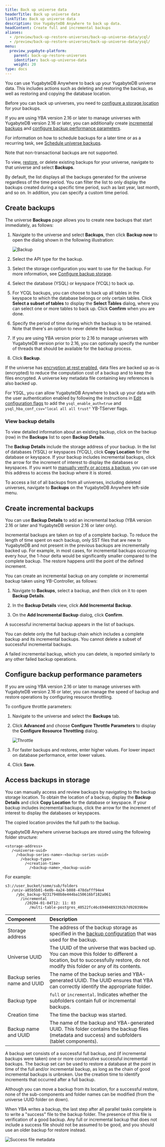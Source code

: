 ```yaml
---
title: Back up universe data
headerTitle: Back up universe data
linkTitle: Back up universe data
description: Use YugabyteDB Anywhere to back up data.
headContent: Create full and incremental backups
aliases:
  - /preview/back-up-restore-universes/back-up-universe-data/ycql/
  - /preview/back-up-restore-universes/back-up-universe-data/ysql/
menu:
  preview_yugabyte-platform:
    parent: back-up-restore-universes
    identifier: back-up-universe-data
    weight: 20
type: docs
---
```


You can use YugabyteDB Anywhere to back up your YugabyteDB universe data. This includes actions such as deleting and restoring the backup, as well as restoring and copying the database location.

Before you can back up universes, you need to [configure a storage location](../configure-backup-storage/) for your backups.

If you are using YBA version 2.16 or later to manage universes with YugabyteDB version 2.16 or later, you can additionally create [incremental backups](#create-incremental-backups) and [configure backup performance parameters](#configure-backup-performance-parameters).

For information on how to schedule backups for a later time or as a recurring task, see [Schedule universe backups](../schedule-data-backups/).

Note that non-transactional backups are not supported.

To view, [restore](../restore-universe-data/), or delete existing backups for your universe, navigate to that universe and select **Backups**.

By default, the list displays all the backups generated for the universe regardless of the time period. You can filter the list to only display the backups created during a specific time period, such as last year, last month, and so on. In addition, you can specify a custom time period.

## Create backups

The universe **Backups** page allows you to create new backups that start immediately, as follows:

1. Navigate to the universe and select **Backups**, then click **Backup now** to open the dialog shown in the following illustration:

    ![Backup](/images/yp/create-backup-new-3.png)

1. Select the API type for the backup.

1. Select the storage configuration you want to use for the backup. For more information, see [Configure backup storage](../configure-backup-storage/).

1. Select the database (YSQL) or keyspace (YCQL) to back up.

1. For YCQL backups, you can choose to back up all tables in the keyspace to which the database belongs or only certain tables. Click **Select a subset of tables** to display the **Select Tables** dialog, where you can select one or more tables to back up. Click **Confirm** when you are done.

1. Specify the period of time during which the backup is to be retained. Note that there's an option to never delete the backup.

1. If you are using YBA version prior to 2.16 to manage universes with YugabyteDB version prior to 2.16, you can optionally specify the number of threads that should be available for the backup process.

1. Click **Backup**.

If the universe has [encryption at rest enabled](../../security/enable-encryption-at-rest), data files are backed up as-is (encrypted) to reduce the computation cost of a backup and to keep the files encrypted. A universe key metadata file containing key references is also backed up.

For YSQL, you can allow YugabyteDB Anywhere to back up your data with the user authentication enabled by following the instructions in [Edit configuration flags](../../manage-deployments/edit-config-flags) to add the `ysql_enable_auth=true` and `ysql_hba_conf_csv="local all all trust"` YB-TServer flags.

### View backup details

To view detailed information about an existing backup, click on the backup (row) in the **Backups** list to open **Backup Details**.

The **Backup Details** include the storage address of your backup. In the list of databases (YSQL) or keyspaces (YCQL), click **Copy Location** for the database or keyspace. If your backup includes incremental backups, click the arrow for the increment of interest to display the databases or keyspaces.
If you want to [manually verify or access a backup](#access-backups-in-storage), you can use this address to access the backup where it is stored.

To access a list of all backups from all universes, including deleted universes, navigate to **Backups** on the YugabyteDB Anywhere left-side menu.

## Create incremental backups

You can use **Backup Details** to add an incremental backup (YBA version 2.16 or later and YugabyteDB version 2.16 or later only).

Incremental backups are taken on top of a complete backup. To reduce the length of time spent on each backup, only SST files that are new to YugabyteDB and not present in the previous backups are incrementally backed up. For example, in most cases, for incremental backups occurring every hour, the 1-hour delta would be significantly smaller compared to the complete backup. The restore happens until the point of the defined increment.

You can create an incremental backup on any complete or incremental backup taken using YB-Controller, as follows:

1. Navigate to **Backups**, select a backup, and then click on it to open **Backup Details**.

1. In the  **Backup Details** view, click **Add Incremental Backup**.

1. On the **Add Incremental Backup** dialog, click **Confirm**.

A successful incremental backup appears in the list of backups.

You can delete only the full backup chain which includes a complete backup and its incremental backups. You cannot delete a subset of successful incremental backups.

A failed incremental backup, which you can delete, is reported similarly to any other failed backup operations.

## Configure backup performance parameters

If you are using YBA version 2.16 or later to manage universes with YugabyteDB version 2.16 or later, you can manage the speed of backup and restore operations by configuring resource throttling.

To configure throttle parameters:

1. Navigate to the universe and select the **Backups** tab.

1. Click **Advanced** and choose **Configure Throttle Parameters** to display the **Configure Resource Throttling** dialog.

    ![Throttle](/images/yp/backup-restore-throttle.png)

1. For faster backups and restores, enter higher values. For lower impact on database performance, enter lower values.

1. Click **Save**.

## Access backups in storage

You can manually access and review backups by navigating to the backup storage location. To obtain the location of a backup, display the **Backup Details** and click **Copy Location** for the database or keyspace. If your backup includes incremental backups, click the arrow for the increment of interest to display the databases or keyspaces.

The copied location provides the full path to the backup.

YugabyteDB Anywhere universe backups are stored using the following folder structure:

```output
<storage-address>
   /<universe-uuid>
     /<backup-series-name>-<backup-series-uuid>
       /<backup-type>
         /<creation-time>
           /<backup-name>_<backup-uuid>
```

For example:

```output
s3://user_bucket/some/sub/folders
   /univ-a85b5b01-6e0b-4a24-b088-478dafff94e4
     /ybc_backup-92317948b8e444ba150616bf182a061
       /incremental
         /20204-01-04T12: 11: 03
           /multi-table-postgres_40522fc46c69404893392b7d92039b9e
```

| Component | Description |
| :-------- | :---------- |
| Storage address | The address of the backup storage as specified in the [backup configuration](../configure-backup-storage/) that was used for the backup. |
| Universe UUID | The UUID of the universe that was backed up. You can move this folder to different a location, but to successfully restore, do not modify this folder or any of its contents. |
| Backup series name and UUID | The name of the backup series and YBA-generated UUID. The UUID ensures that YBA can correctly identify the appropriate folder. |
| Backup type | `full` or `incremental`. Indicates whether the subfolders contain full or incremental backups. |
| Creation time | The time the backup was started. |
| Backup name and UUID | The name of the backup and YBA-generated UUID. This folder contains the backup files (metadata and success) and subfolders (tablet components). |

A backup set consists of a successful full backup, and (if incremental backups were taken) one or more consecutive successful incremental backups. The backup set can be used to restore a database at the point in time of the full and/or incremental backup, as long as the chain of good incremental backups is unbroken. Use the creation time to identify increments that occurred after a full backup.

Although you can move a backup from its location, for a successful restore, none of the sub-components and folder names can be modified (from the universe UUID folder on down).

When YBA writes a backup, the last step after all parallel tasks complete is to write a "success" file to the backup folder. The presence of this file is verification of a good backup. Any full or incremental backup that does not include a success file should not be assumed to be good, and you should use an older backup for restore instead.

![Success file metadata](/images/yp/success-file-backup.png)
